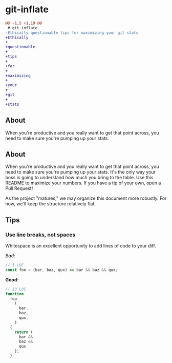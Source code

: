 # git-inflate
```diff
@@ -1,5 +1,19 @@
 # git-inflate
-Ethically questionable tips for maximizing your git stats
+Ethically
+
+questionable
+
+tips
+
+for
+
+maximizing
+
+your
+
+git
+
+stats
```
 
 ## About
 When you're productive and you really want to get that point across, you need to make sure you're pumping up your stats.


## About
When you're productive and you really want to get that point across, you need to make sure you're pumping up your stats.
It's the only way your boss is going to understand how much you bring to the table.  Use this README to maximize your
numbers.  If you have a tip of your own, open a Pull Request!

As the project "matures," we may organize this document more robustly.  For now, we'll keep the structure relatively flat.

## Tips

### Use line breaks, not spaces

Whitespace is an excellent opportunity to add lines of code to your diff.

*Bad*:

```js
// 1 LOC
const foo = (bar, baz, qux) => bar && baz && qux;
```

**Good**:

```js
// 13 LOC
function
  foo
    (
      bar,
      baz,
      qux,
    )
  {
    return (
      bar &&
      baz &&
      qux
    );
  }
```
